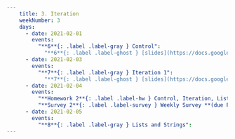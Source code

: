 ```yaml
---
    title: 3. Iteration
    weekNumber: 3
    days:
      - date: 2021-02-01
        events:
          "**6**{: .label .label-gray } Control":
            "**6**{: .label .label-ghost } [slides](https://docs.google.com/presentation/d/144aEr4lKPLkx04xs7RdapTTv5msQZEFHEbDj97oZYGQ/edit?usp=sharing) • [code](https://datahub.berkeley.edu/hub/user-redirect/git-sync?repo=https://github.com/surajrampure/data-94-sp21&subPath=lecture/lec06/lec06.ipynb) • [code HTML](resources/assets/lecture/lec06/lec06.html) • [QC](https://edstem.org/us/courses/3251/lessons/9024/slides/45172) • readings: [CIT 9.1](https://www.inferentialthinking.com/chapters/09/1/Conditional_Statements.html); [SPR 10](https://cs.stanford.edu/people/nick/py/python-if.html), [11](https://cs.stanford.edu/people/nick/py/python-boolean.html)"
      - date: 2021-02-03
        events:
          "**7**{: .label .label-gray } Iteration 1":
            "**7**{: .label .label-ghost } [slides](https://docs.google.com/presentation/d/16ymdTXOWWgCZLOe8VxscClVGfOKXgj34r7IPQQIscn0/edit?usp=sharing) • [code](https://datahub.berkeley.edu/hub/user-redirect/git-sync?repo=https://github.com/surajrampure/data-94-sp21&subPath=lecture/lec07/lec07.ipynb) • [code HTML](resources/assets/lecture/lec07/lec07.html) • [QC](https://edstem.org/us/courses/3251/lessons/9428/slides/47722) • readings: [SPR 9](https://cs.stanford.edu/people/nick/py/python-while.html)"
      - date: 2021-02-04
        events:
          "**Homework 2**{: .label .label-hw } Control, Iteration, Lists, and Strings **(due Feb. 11)**":
          "**Survey 2**{: .label .label-survey } Weekly Survey **(due Feb. 11)**":
      - date: 2021-02-05
        events:
          "**8**{: .label .label-gray } Lists and Strings":
---
```

